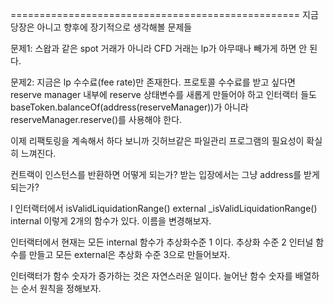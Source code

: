




==================================================
지금 당장은 아니고 향후에 장기적으로 생각해볼 문제들


문제1:
스왑과 같은 spot 거래가 아니라
CFD 거래는 lp가 아무때나 빼가게 하면 안 된다. 

문제2:
지금은 lp 수수료(fee rate)만 존재한다.
프로토콜 수수료를 받고 싶다면 
reserve manager 내부에 reserve 상태변수를 새롭게 만들어야 하고
인터랙터 들도 baseToken.balanceOf(address(reserveManager))가 아니라
reserveManager.reserve()를 사용해야 한다. 


이제 리팩토링을 계속해서 하다 보니까
깃허브같은 파일관리 프로그램의 필요성이 확실히 느껴진다.


컨트랙이 인스턴스를 반환하면 어떻게 되는가?
받는 입장에서는 그냥 address를 받게 되는가?


l 인터랙터에서 
isValidLiquidationRange() external
_isValidLiquidationRange() internal
이렇게 2개의 함수가 있다. 이름을 변경해보자. 

인터랙터에서 현재는 모든 internal 함수가 추상화수준 1 이다.
추상화 수준 2 인터널 함수를 만들고
모든 external은 추상화 수준 3으로 만들어보자. 

인터랙터가 함수 숫자가 증가하는 것은 자연스러운 일이다. 
늘어난 함수 숫자를 배열하는 순서 원칙을 정해보자. 


